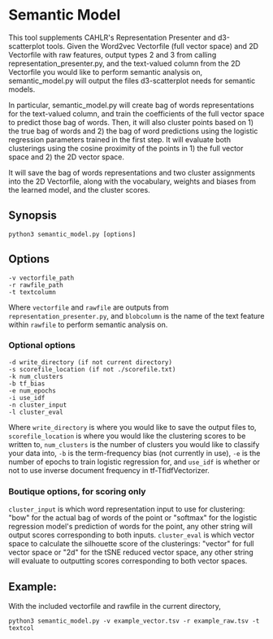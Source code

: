 # Semantic Model

This tool supplements CAHLR's Representation Presenter and d3-scatterplot tools. Given the Word2vec Vectorfile (full vector space) and 2D Vectorfile with raw features, output types 2 and 3 from calling representation_presenter.py, and the text-valued column from the 2D Vectorfile you would like to perform semantic analysis on, semantic_model.py will output the files d3-scatterplot needs for semantic models.

In particular, semantic_model.py will create bag of words representations for the text-valued column, and train the coefficients of the full vector space to predict those bag of words.
Then, it will also cluster points based on 1) the true bag of words and 2) the bag of word predictions using the logistic regression parameters trained in the first step. It will evaluate both clusterings using the cosine proximity of the points in 1) the full vector space and 2) the 2D vector space.

It will save the bag of words representations and two cluster assignments into the 2D Vectorfile, along with the vocabulary, weights and biases from the learned model, and the cluster scores.

## Synopsis

    python3 semantic_model.py [options]

## Options
    -v vectorfile_path
    -r rawfile_path
    -t textcolumn
Where  `vectorfile` and `rawfile` are outputs from `representation_presenter.py`, and `blobcolumn` is the name of the text feature within `rawfile` to perform semantic analysis on.

### Optional options
    -d write_directory (if not current directory)
    -s scorefile_location (if not ./scorefile.txt)
    -k num_clusters
    -b tf_bias
    -e num_epochs
    -i use_idf
    -n cluster_input
    -l cluster_eval
Where `write_directory` is where you would like to save the output files to, `scorefile_location` is where you would like the clustering scores to be written to, `num_clusters` is the number of clusters you would like to classify your data into, `-b` is the term-frequency bias (not currently in use), `-e` is the number of epochs to train logistic regression for, and `use_idf` is whether or not to use inverse document frequency in tf-TfidfVectorizer.

### Boutique options, for scoring only
`cluster_input` is which word representation input to use for clustering: "bow" for the actual bag of words of the point or "softmax" for the logistic regression model's prediction of words for the point, any other string will output scores corresponding to both inputs. `cluster_eval` is which vector space to calculate the silhouette score of the clusterings: "vector" for full vector space or "2d" for the tSNE reduced vector space, any other string will evaluate to outputting scores corresponding to both vector spaces.

## Example:
With the included vectorfile and rawfile in the current directory,

	python3 semantic_model.py -v example_vector.tsv -r example_raw.tsv -t textcol
